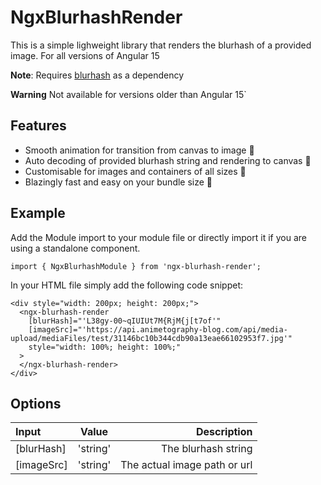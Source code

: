 # NgxBlurhashRender

This is a simple lighweight library that renders the blurhash of a provided image. For all versions of Angular 15

**Note**:
Requires [blurhash](https://www.npmjs.com/package/blurhash) as a dependency

**Warning**
Not available for versions older than Angular 15`

## Features
* Smooth animation for transition from canvas to image 💖
* Auto decoding of provided blurhash string and rendering to canvas 💪
* Customisable for images and containers of all sizes 🤖
* Blazingly fast and easy on your bundle size 🚀

## Example
Add the Module import to your module file or directly import it if you are using a standalone component.

`import { NgxBlurhashModule } from 'ngx-blurhash-render';`

In your HTML file simply add the following code snippet:

```
<div style="width: 200px; height: 200px;">
  <ngx-blurhash-render
    [blurHash]="'L38gy-00~qIUIUt7M{RjM{j[t7of'"
    [imageSrc]="'https://api.animetography-blog.com/api/media-upload/mediaFiles/test/31146bc10b344cdb90a13eae66102953f7.jpg'"
    style="width: 100%; height: 100%;"
  >
  </ngx-blurhash-render>
</div>
```

## Options
| Input      | Value | Description     |
| :---        |    :----:   |          ---: |
| [blurHash]      | 'string'       | The blurhash string   |
| [imageSrc]   | 'string'        | The actual image path or url      |

